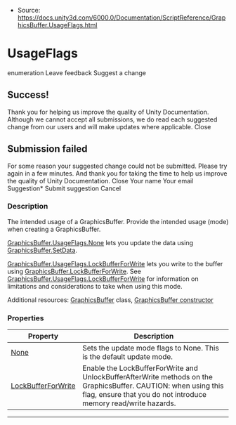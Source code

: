* Source: https://docs.unity3d.com/6000.0/Documentation/ScriptReference/GraphicsBuffer.UsageFlags.html

# UsageFlags
enumeration
Leave feedback
Suggest a change
## Success!
Thank you for helping us improve the quality of Unity Documentation. Although we cannot accept all submissions, we do read each suggested change from our users and will make updates where applicable.
Close
## Submission failed
For some reason your suggested change could not be submitted. Please <a>try again</a> in a few minutes. And thank you for taking the time to help us improve the quality of Unity Documentation.
Close
Your name Your email Suggestion* Submit suggestion
Cancel
### Description
The intended usage of a GraphicsBuffer.
Provide the intended usage (mode) when creating a GraphicsBuffer.  
  
[GraphicsBuffer.UsageFlags.None](https://docs.unity3d.com/6000.0/Documentation/ScriptReference/GraphicsBuffer.UsageFlags.None.html) lets you update the data using [GraphicsBuffer.SetData](https://docs.unity3d.com/6000.0/Documentation/ScriptReference/GraphicsBuffer.SetData.html).  
  
[GraphicsBuffer.UsageFlags.LockBufferForWrite](https://docs.unity3d.com/6000.0/Documentation/ScriptReference/GraphicsBuffer.UsageFlags.LockBufferForWrite.html) lets you write to the buffer using [GraphicsBuffer.LockBufferForWrite](https://docs.unity3d.com/6000.0/Documentation/ScriptReference/GraphicsBuffer.LockBufferForWrite.html). See [GraphicsBuffer.UsageFlags.LockBufferForWrite](https://docs.unity3d.com/6000.0/Documentation/ScriptReference/GraphicsBuffer.UsageFlags.LockBufferForWrite.html) for information on limitations and considerations to take when using this mode.  
  
Additional resources: [GraphicsBuffer](https://docs.unity3d.com/6000.0/Documentation/ScriptReference/GraphicsBuffer.html) class, [GraphicsBuffer constructor](https://docs.unity3d.com/6000.0/Documentation/ScriptReference/GraphicsBuffer-ctor.html)
### Properties
Property | Description  
---|---  
[None](https://docs.unity3d.com/6000.0/Documentation/ScriptReference/GraphicsBuffer.UsageFlags.None.html) | Sets the update mode flags to None. This is the default update mode.  
[LockBufferForWrite](https://docs.unity3d.com/6000.0/Documentation/ScriptReference/GraphicsBuffer.UsageFlags.LockBufferForWrite.html) | Enable the LockBufferForWrite and UnlockBufferAfterWrite methods on the GraphicsBuffer. CAUTION: when using this flag, ensure that you do not introduce memory read/write hazards.  
* * *
